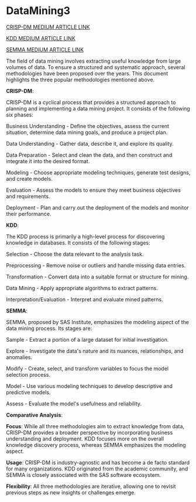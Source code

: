 # DataMining3

[CRISP-DM MEDIUM ARTICLE LINK](https://medium.com/@saipraneethk181200/applying-crisp-dm-to-the-flower-species-dataset-88e648663ca9)

[KDD MEDIUM ARTICLE LINK](https://medium.com/@saipraneethk181200/knowledge-discovery-in-databases-kdd-with-the-wine-quality-dataset-cde712711f03)

[SEMMA MEDIUM ARTICLE LINK](https://medium.com/@saipraneethk181200/a-practical-guide-to-semma-in-data-science-b4f974472ed8)




The field of data mining involves extracting useful knowledge from large volumes of data. To ensure a structured and systematic approach, several methodologies have been proposed over the years. This document highlights the three popular methodologies mentioned above.

**CRISP-DM**:

CRISP-DM is a cyclical process that provides a structured approach to planning and implementing a data mining project. It consists of the following six phases:

Business Understanding - Define the objectives, assess the current situation, determine data mining goals, and produce a project plan.

Data Understanding - Gather data, describe it, and explore its quality.

Data Preparation - Select and clean the data, and then construct and integrate it into the desired format.

Modeling - Choose appropriate modeling techniques, generate test designs, and create models.

Evaluation - Assess the models to ensure they meet business objectives and requirements.

Deployment - Plan and carry out the deployment of the models and monitor their performance.


**KDD**:

The KDD process is primarily a high-level process for discovering knowledge in databases. It consists of the following stages:

Selection - Choose the data relevant to the analysis task.

Preprocessing - Remove noise or outliers and handle missing data entries.

Transformation - Convert data into a suitable format or structure for mining.

Data Mining - Apply appropriate algorithms to extract patterns.

Interpretation/Evaluation - Interpret and evaluate mined patterns.

**SEMMA**:

SEMMA, proposed by SAS Institute, emphasizes the modeling aspect of the data mining process. Its stages are:

Sample - Extract a portion of a large dataset for initial investigation.

Explore - Investigate the data's nature and its nuances, relationships, and anomalies.

Modify - Create, select, and transform variables to focus the model selection process.

Model - Use various modeling techniques to develop descriptive and predictive models.

Assess - Evaluate the model's usefulness and reliability.

**Comparative Analysis**:

**Focus**: While all three methodologies aim to extract knowledge from data, CRISP-DM provides a broader perspective by incorporating business understanding and deployment. KDD focuses more on the overall knowledge discovery process, whereas SEMMA emphasizes the modeling aspect.

**Usage**: CRISP-DM is industry-agnostic and has become a de facto standard for many organizations. KDD originated from the academic community, and SEMMA is closely associated with the SAS software ecosystem.

**Flexibility**: All three methodologies are iterative, allowing one to revisit previous steps as new insights or challenges emerge.
